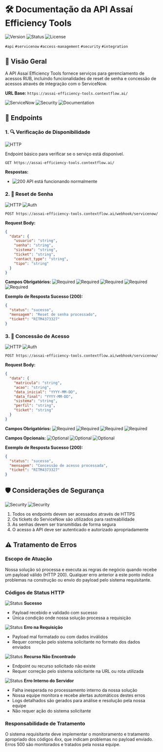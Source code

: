 # 🛠️ Documentação da API Assaí Efficiency Tools

![Version](https://img.shields.io/badge/version-1.0.0-blue.svg)
![Status](https://img.shields.io/badge/status-production-green.svg)
![License](https://img.shields.io/badge/license-Private-red.svg)

`#api` `#servicenow` `#access-management` `#security` `#integration`

## 🎯 Visão Geral

A API Assaí Efficiency Tools fornece serviços para gerenciamento de acessos RUB, incluindo funcionalidades de reset de senha e concessão de acessos através de integração com o ServiceNow.

**URL Base:** `https://assai-efficiency-tools.contextflow.ai/`

![ServiceNow](https://img.shields.io/badge/integration-ServiceNow-brightgreen.svg)
![Security](https://img.shields.io/badge/security-OAuth2-orange.svg)
![Documentation](https://img.shields.io/badge/swagger-valid-brightgreen.svg)

## 🔌 Endpoints

### 1. 🔍 Verificação de Disponibilidade

![HTTP](https://img.shields.io/badge/GET-endpoint-blue.svg)

Endpoint básico para verificar se o serviço está disponível.

```http
GET https://assai-efficiency-tools.contextflow.ai/
```

**Respostas:**
- ![200](https://img.shields.io/badge/200-OK-success.svg) API está funcionando normalmente

### 2. 🔑 Reset de Senha

![HTTP](https://img.shields.io/badge/POST-endpoint-green.svg)
![Auth](https://img.shields.io/badge/requires-authentication-red.svg)

```http
POST https://assai-efficiency-tools.contextflow.ai/webhook/servicenow/
```

**Request Body:**
```json
{
  "data": {
    "usuario": "string",
    "senha": "string",
    "sistema": "string",
    "ticket": "string",
    "contact_type": "string",
    "tipo": "string"
  }
}
```

**Campos Obrigatórios:**
![Required](https://img.shields.io/badge/required-usuario-blue.svg)
![Required](https://img.shields.io/badge/required-senha-blue.svg)
![Required](https://img.shields.io/badge/required-sistema-blue.svg)
![Required](https://img.shields.io/badge/required-ticket-blue.svg)
![Required](https://img.shields.io/badge/required-tipo-blue.svg)

**Exemplo de Resposta Sucesso (200):**
```json
{
  "status": "sucesso",
  "mensagem": "Reset de senha processado",
  "ticket": "RITM4373327"
}
```

### 3. 🔐 Concessão de Acesso

![HTTP](https://img.shields.io/badge/POST-endpoint-green.svg)
![Auth](https://img.shields.io/badge/requires-authentication-red.svg)

```http
POST https://assai-efficiency-tools.contextflow.ai/webhook/servicenow/
```

**Request Body:**
```json
{
  "data": {
    "matricula": "string",
    "acao": "string",
    "data_inicial": "YYYY-MM-DD",
    "data_final": "YYYY-MM-DD",
    "sistema": "string",
    "perfil": "string",
    "ticket": "string"
  }
}
```

**Campos Obrigatórios:**
![Required](https://img.shields.io/badge/required-matricula-blue.svg)
![Required](https://img.shields.io/badge/required-acao-blue.svg)
![Required](https://img.shields.io/badge/required-sistema-blue.svg)
![Required](https://img.shields.io/badge/required-ticket-blue.svg)

**Campos Opcionais:**
![Optional](https://img.shields.io/badge/optional-data__inicial-lightgrey.svg)
![Optional](https://img.shields.io/badge/optional-data__final-lightgrey.svg)
![Optional](https://img.shields.io/badge/optional-perfil-lightgrey.svg)

**Exemplo de Resposta Sucesso (200):**
```json
{
  "status": "sucesso",
  "mensagem": "Concessão de acesso processada",
  "ticket": "RITM4373327"
}
```

## 🛡️ Considerações de Segurança

![Security](https://img.shields.io/badge/HTTPS-required-critical.svg)
![Security](https://img.shields.io/badge/Authentication-required-critical.svg)

1. Todos os endpoints devem ser acessados através de HTTPS
2. Os tickets do ServiceNow são utilizados para rastreabilidade
3. As senhas devem ser transmitidas de forma segura
4. O acesso à API deve ser autenticado e autorizado apropriadamente

## ⚠️ Tratamento de Erros

### Escopo de Atuação
Nossa solução só processa e executa as regras de negócio quando recebe um payload válido (HTTP 200). Qualquer erro anterior a este ponto indica problemas na construção ou envio do payload pelo sistema requisitante.

### Códigos de Status HTTP
![Status](https://img.shields.io/badge/200-Success-success.svg) **Sucesso**
- Payload recebido e validado com sucesso
- Única condição onde nossa solução processa a requisição

![Status](https://img.shields.io/badge/400-Bad%20Request-red.svg) **Erro na Requisição**
- Payload mal formatado ou com dados inválidos
- Requer correção pelo sistema solicitante no formato dos dados enviados

![Status](https://img.shields.io/badge/404-Not%20Found-red.svg) **Recurso Não Encontrado**
- Endpoint ou recurso solicitado não existe
- Requer correção pelo sistema solicitante na URL ou rota utilizada

![Status](https://img.shields.io/badge/500-Server%20Error-red.svg) **Erro Interno do Servidor**
- Falha inesperada no processamento interno da nossa solução
- Nossa equipe monitora e recebe alertas automáticos destes erros
- Logs detalhados são gerados para análise e resolução pela nossa equipe
- Não requer ação do sistema solicitante

### Responsabilidade de Tratamento
O sistema requisitante deve implementar o monitoramento e tratamento apropriado dos códigos 4xx, que indicam problemas no payload enviado. Erros 500 são monitorados e tratados pela nossa equipe.
